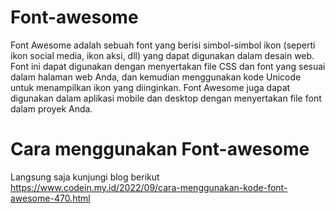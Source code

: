 # Font-awesome

Font Awesome adalah sebuah font yang berisi simbol-simbol ikon (seperti ikon social media, ikon aksi, dll) yang dapat digunakan dalam desain web. Font ini dapat digunakan dengan menyertakan file CSS dan font yang sesuai dalam halaman web Anda, dan kemudian menggunakan kode Unicode untuk menampilkan ikon yang diinginkan. Font Awesome juga dapat digunakan dalam aplikasi mobile dan desktop dengan menyertakan file font dalam proyek Anda.

# Cara menggunakan Font-awesome
Langsung saja kunjungi blog berikut https://www.codein.my.id/2022/09/cara-menggunakan-kode-font-awesome-470.html
